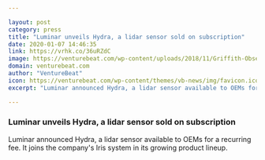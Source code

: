 ```yaml
---

layout: post
category: press
title: "Luminar unveils Hydra, a lidar sensor sold on subscription"
date: 2020-01-07 14:46:35
link: https://vrhk.co/36uRZdC
image: https://venturebeat.com/wp-content/uploads/2018/11/Griffith-Observatory-e1577820863458.jpg?w=1200&strip=all
domain: venturebeat.com
author: "VentureBeat"
icon: https://venturebeat.com/wp-content/themes/vb-news/img/favicon.ico
excerpt: "Luminar announced Hydra, a lidar sensor available to OEMs for a recurring fee. It joins the company's Iris system in its growing product lineup."

---
```


### Luminar unveils Hydra, a lidar sensor sold on subscription

Luminar announced Hydra, a lidar sensor available to OEMs for a recurring fee. It joins the company's Iris system in its growing product lineup.